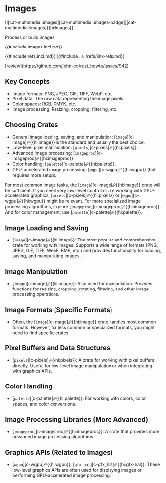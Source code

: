# Images

[![cat-multimedia::images][cat-multimedia::images-badge]][cat-multimedia::images]{{hi:Images}}

Process or build images.

{{#include images.incl.md}}

{{#include refs.incl.md}}
{{#include ../../refs/link-refs.md}}

<div class="hidden">
[review](https://github.com/john-cd/rust_howto/issues/942)

## Key Concepts

- Image formats: PNG, JPEG, GIF, TIFF, WebP, etc.
- Pixel data: The raw data representing the image pixels.
- Color spaces: RGB, CMYK, etc.
- Image processing: Resizing, cropping, filtering, etc.

## Choosing Crates

- General image loading, saving, and manipulation: [`image`][c-image]⮳{{hi:image}} is the standard and usually the best choice.
- Low-level pixel manipulation: [`pixels`][c-pixels]⮳{{hi:pixels}}.
- Advanced image processing: [`imageproc`][c-imageproc]⮳{{hi:imageproc}}.
- Color handling: [`palette`][c-palette]⮳{{hi:palette}}.
- GPU-accelerated image processing: [`wgpu`][c-wgpu]⮳{{hi:wgpu}} (but requires more setup).

For most common image tasks, the [`image`][c-image]⮳{{hi:image}} crate will be sufficient. If you need very low-level control or are working with GPU-accelerated graphics, [`pixels`][c-pixels]⮳{{hi:pixels}} or [`wgpu`][c-wgpu]⮳{{hi:wgpu}} might be relevant. For more specialized image processing algorithms, explore [`imageproc`][c-imageproc]⮳{{hi:imageproc}}. And for color management, use [`palette`][c-palette]⮳{{hi:palette}}.

## Image Loading and Saving

- [`image`][c-image]⮳{{hi:image}}: The most popular and comprehensive crate for working with images. Supports a wide range of formats (PNG, JPEG, GIF, TIFF, WebP, BMP, etc.) and provides functionality for loading, saving, and manipulating images.

## Image Manipulation

- [`image`][c-image]⮳{{hi:image}}: Also used for manipulation. Provides functions for resizing, cropping, rotating, filtering, and other image processing operations.

## Image Formats (Specific Formats)

- Often, the [`image`][c-image]⮳{{hi:image}} crate handles most common formats. However, for less common or specialized formats, you might need to find specific crates.

## Pixel Buffers and Data Structures

- [`pixels`][c-pixels]⮳{{hi:pixels}}: A crate for working with pixel buffers directly. Useful for low-level image manipulation or when integrating with graphics APIs.

## Color Handling

- [`palette`][c-palette]⮳{{hi:palette}}: For working with colors, color spaces, and color conversions.

## Image Processing Libraries (More Advanced)

- [`imageproc`][c-imageproc]⮳{{hi:imageproc}}: A crate that provides more advanced image processing algorithms.

## Graphics APIs (Related to Images)

- [`wgpu`][c-wgpu]⮳{{hi:wgpu}}, [`gfx-hal`][c-gfx_hal]⮳{{hi:gfx-hal}}: These low-level graphics APIs are often used for displaying images or performing GPU-accelerated image processing.

</div>
